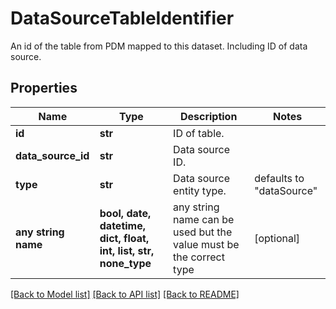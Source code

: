 # DataSourceTableIdentifier

An id of the table from PDM mapped to this dataset. Including ID of data source.

## Properties
Name | Type | Description | Notes
------------ | ------------- | ------------- | -------------
**id** | **str** | ID of table. | 
**data_source_id** | **str** | Data source ID. | 
**type** | **str** | Data source entity type. | defaults to "dataSource"
**any string name** | **bool, date, datetime, dict, float, int, list, str, none_type** | any string name can be used but the value must be the correct type | [optional]

[[Back to Model list]](../README.md#documentation-for-models) [[Back to API list]](../README.md#documentation-for-api-endpoints) [[Back to README]](../README.md)


